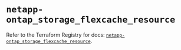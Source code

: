 # `netapp-ontap_storage_flexcache_resource`

Refer to the Terraform Registry for docs: [`netapp-ontap_storage_flexcache_resource`](https://registry.terraform.io/providers/netapp/netapp-ontap/2.3.0/docs/resources/storage_flexcache_resource).
